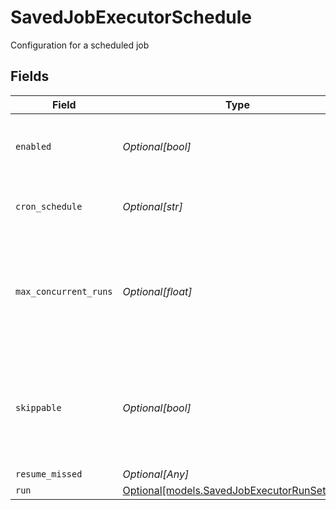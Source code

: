 # SavedJobExecutorSchedule

Configuration for a scheduled job


## Fields

| Field                                                                                                 | Type                                                                                                  | Required                                                                                              | Description                                                                                           |
| ----------------------------------------------------------------------------------------------------- | ----------------------------------------------------------------------------------------------------- | ----------------------------------------------------------------------------------------------------- | ----------------------------------------------------------------------------------------------------- |
| `enabled`                                                                                             | *Optional[bool]*                                                                                      | :heavy_minus_sign:                                                                                    | Enable to configure scheduling for this Collector                                                     |
| `cron_schedule`                                                                                       | *Optional[str]*                                                                                       | :heavy_minus_sign:                                                                                    | A cron schedule on which to run this job                                                              |
| `max_concurrent_runs`                                                                                 | *Optional[float]*                                                                                     | :heavy_minus_sign:                                                                                    | The maximum number of instances of this scheduled job that may be running at any time                 |
| `skippable`                                                                                           | *Optional[bool]*                                                                                      | :heavy_minus_sign:                                                                                    | Skippable jobs can be delayed, up to their next run time, if the system is hitting concurrency limits |
| `resume_missed`                                                                                       | *Optional[Any]*                                                                                       | :heavy_minus_sign:                                                                                    | N/A                                                                                                   |
| `run`                                                                                                 | [Optional[models.SavedJobExecutorRunSettings]](../models/savedjobexecutorrunsettings.md)              | :heavy_minus_sign:                                                                                    | N/A                                                                                                   |